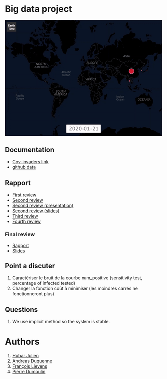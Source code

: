 # Big data project
<p align="center">
  <img src= https://github.com/jhubar/PI/blob/master/img/covid.gif/>
</p>

## Documentation

- [Cov-invaders link](https://jhubar.github.io/PI/)
- [github data](https://github.com/ADelau/proj0016-epidemic-data/)

## Rapport

- [First review](https://www.overleaf.com/1492324357bbbzgzpcwmmv)
- [Second review](https://www.overleaf.com/7656166485styjvppjchjq)
- [Second review (presentation)](https://www.overleaf.com/9598484631drmnqkcdtptm)
- [Second review (slides)](https://docs.google.com/presentation/d/1vitNpYH1wZCm37x9IQqmCacr1mpFP3Ws-LN2bmsNQIU/edit?fbclid=IwAR3Tllvh4Qn8Ztu2WHrLuC2n1oe0clxKboAQxggL7CARIG3NJ3muyu7OsY0#slide=id.ga8ac653453_3_13)
- [Third review](https://www.overleaf.com/4274416223vckwytmnxxjj)
- [Fourth review](https://www.overleaf.com/1153422599pwcwdtxkzntw)
### Final review
- [Rapport](https://www.overleaf.com/6634539638kxcmjzjbptyw)
- [Slides](https://fr.overleaf.com/6876768185djckjctspgwp)

## Point a discuter
1. Caractériser le bruit de la courbe num_positive (sensitivity test, percentage of infected tested)
1. Changer la fonction coût à minimiser (les moindres carrés ne fonctionneront plus)

## Questions
1. We use implicit method so the system is stable.

# Authors
1. [Hubar Julien](https://jhubar.github.io)
1. [Andreas Duquenne](https://githut.com/AnDuquenne)
1. [François Lievens](https://github.com/francoislievens)
1. [Pierre Dumoulin](https://github.com/PierreDML)
